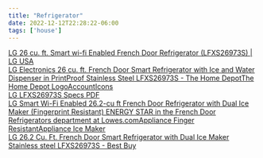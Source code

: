 ```yaml
---
title: "Refrigerator"
date: 2022-12-12T22:28:22-06:00
tags: ['house']
---
```


[LG 26 cu. ft. Smart wi-fi Enabled French Door Refrigerator (LFXS26973S) | LG USA](https://www.lg.com/us/refrigerators/lg-LFXS26973S-3-door-french-door#)  
[LG Electronics 26 cu. ft. French Door Smart Refrigerator with Ice and Water Dispenser in PrintProof Stainless Steel LFXS26973S - The Home DepotThe Home Depot LogoAccountIcons](https://www.homedepot.com/p/LG-Electronics-26-cu-ft-French-Door-Smart-Refrigerator-with-Ice-and-Water-Dispenser-in-PrintProof-Stainless-Steel-LFXS26973S/305573330#overlay)  
[LG LFXS26973S Specs PDF](https://images.thdstatic.com/catalog/pdfImages/d1/d1accd96-9247-4736-a491-007c94bfbad3.pdf)  
[LG Smart Wi-Fi Enabled 26.2-cu ft French Door Refrigerator with Dual Ice Maker (Fingerprint Resistant) ENERGY STAR in the French Door Refrigerators department at Lowes.comAppliance Finger ResistantAppliance Ice Maker](https://www.lowes.com/pd/LG-Smart-Wi-Fi-Enabled-26-2-cu-ft-French-Door-Refrigerator-with-Dual-Ice-Maker-Fingerprint-Resistant-Stainless-Steel-ENERGY-STAR/1000571911)  
[LG 26.2 Cu. Ft. French Door Smart Refrigerator with Dual Ice Maker Stainless steel LFXS26973S - Best Buy](https://www.bestbuy.com/site/lg-26-2-cu-ft-french-door-smart-refrigerator-with-dual-ice-maker-stainless-steel/6250110.p?skuId=6250110)  